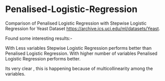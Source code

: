 # Penalised-Logistic-Regression

Comparison of Penalised Logistic Regression with Stepwise Logistic Regression for Yeast Dataset https://archive.ics.uci.edu/ml/datasets/Yeast.

Found some interesting results:-

With Less variables Stepwise Logistic Regression performs better than Penalised Logistic Regression.
With higher number of variables Penalised Logistic Regression performs better.

Its very clear , this is happening because of multicollinearity among the variables.
